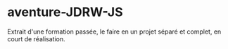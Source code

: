 # aventure-JDRW-JS

Extrait d'une formation passée, le faire en un projet séparé et complet, en court de réalisation.
